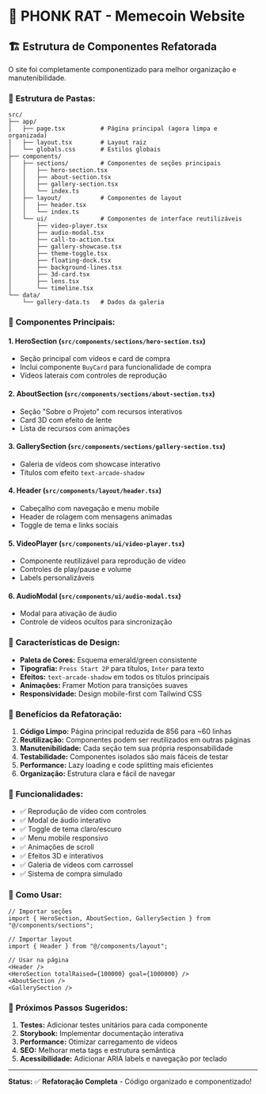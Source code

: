 # 🐀 PHONK RAT - Memecoin Website

## 🏗️ **Estrutura de Componentes Refatorada**

O site foi completamente componentizado para melhor organização e manutenibilidade.

### 📁 **Estrutura de Pastas:**

```
src/
├── app/
│   ├── page.tsx          # Página principal (agora limpa e organizada)
│   ├── layout.tsx        # Layout raiz
│   └── globals.css       # Estilos globais
├── components/
│   ├── sections/         # Componentes de seções principais
│   │   ├── hero-section.tsx
│   │   ├── about-section.tsx
│   │   ├── gallery-section.tsx
│   │   └── index.ts
│   ├── layout/           # Componentes de layout
│   │   ├── header.tsx
│   │   └── index.ts
│   └── ui/               # Componentes de interface reutilizáveis
│       ├── video-player.tsx
│       ├── audio-modal.tsx
│       ├── call-to-action.tsx
│       ├── gallery-showcase.tsx
│       ├── theme-toggle.tsx
│       ├── floating-dock.tsx
│       ├── background-lines.tsx
│       ├── 3d-card.tsx
│       ├── lens.tsx
│       └── timeline.tsx
└── data/
    └── gallery-data.ts   # Dados da galeria
```

### 🎯 **Componentes Principais:**

#### **1. HeroSection** (`src/components/sections/hero-section.tsx`)
- Seção principal com vídeos e card de compra
- Inclui componente `BuyCard` para funcionalidade de compra
- Vídeos laterais com controles de reprodução

#### **2. AboutSection** (`src/components/sections/about-section.tsx`)
- Seção "Sobre o Projeto" com recursos interativos
- Card 3D com efeito de lente
- Lista de recursos com animações

#### **3. GallerySection** (`src/components/sections/gallery-section.tsx`)
- Galeria de vídeos com showcase interativo
- Títulos com efeito `text-arcade-shadow`

#### **4. Header** (`src/components/layout/header.tsx`)
- Cabeçalho com navegação e menu mobile
- Header de rolagem com mensagens animadas
- Toggle de tema e links sociais

#### **5. VideoPlayer** (`src/components/ui/video-player.tsx`)
- Componente reutilizável para reprodução de vídeo
- Controles de play/pause e volume
- Labels personalizáveis

#### **6. AudioModal** (`src/components/ui/audio-modal.tsx`)
- Modal para ativação de áudio
- Controle de vídeos ocultos para sincronização

### 🎨 **Características de Design:**

- **Paleta de Cores:** Esquema emerald/green consistente
- **Tipografia:** `Press Start 2P` para títulos, `Inter` para texto
- **Efeitos:** `text-arcade-shadow` em todos os títulos principais
- **Animações:** Framer Motion para transições suaves
- **Responsividade:** Design mobile-first com Tailwind CSS

### 🚀 **Benefícios da Refatoração:**

1. **Código Limpo:** Página principal reduzida de 856 para ~60 linhas
2. **Reutilização:** Componentes podem ser reutilizados em outras páginas
3. **Manutenibilidade:** Cada seção tem sua própria responsabilidade
4. **Testabilidade:** Componentes isolados são mais fáceis de testar
5. **Performance:** Lazy loading e code splitting mais eficientes
6. **Organização:** Estrutura clara e fácil de navegar

### 📱 **Funcionalidades:**

- ✅ Reprodução de vídeo com controles
- ✅ Modal de áudio interativo
- ✅ Toggle de tema claro/escuro
- ✅ Menu mobile responsivo
- ✅ Animações de scroll
- ✅ Efeitos 3D e interativos
- ✅ Galeria de vídeos com carrossel
- ✅ Sistema de compra simulado

### 🔧 **Como Usar:**

```tsx
// Importar seções
import { HeroSection, AboutSection, GallerySection } from "@/components/sections";

// Importar layout
import { Header } from "@/components/layout";

// Usar na página
<Header />
<HeroSection totalRaised={100000} goal={1000000} />
<AboutSection />
<GallerySection />
```

### 🎯 **Próximos Passos Sugeridos:**

1. **Testes:** Adicionar testes unitários para cada componente
2. **Storybook:** Implementar documentação interativa
3. **Performance:** Otimizar carregamento de vídeos
4. **SEO:** Melhorar meta tags e estrutura semântica
5. **Acessibilidade:** Adicionar ARIA labels e navegação por teclado

---

**Status:** ✅ **Refatoração Completa** - Código organizado e componentizado!
